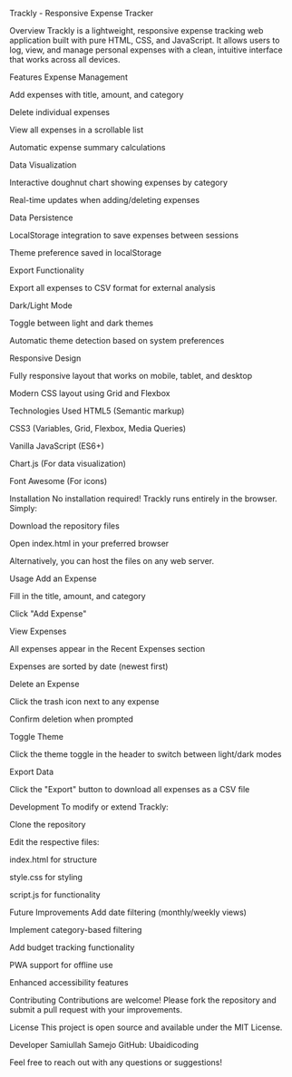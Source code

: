 Trackly - Responsive Expense Tracker

Overview
Trackly is a lightweight, responsive expense tracking web application built with pure HTML, CSS, and JavaScript. It allows users to log, view, and manage personal expenses with a clean, intuitive interface that works across all devices.

Features
Expense Management

Add expenses with title, amount, and category

Delete individual expenses

View all expenses in a scrollable list

Automatic expense summary calculations

Data Visualization

Interactive doughnut chart showing expenses by category

Real-time updates when adding/deleting expenses

Data Persistence

LocalStorage integration to save expenses between sessions

Theme preference saved in localStorage

Export Functionality

Export all expenses to CSV format for external analysis

Dark/Light Mode

Toggle between light and dark themes

Automatic theme detection based on system preferences

Responsive Design

Fully responsive layout that works on mobile, tablet, and desktop

Modern CSS layout using Grid and Flexbox

Technologies Used
HTML5 (Semantic markup)

CSS3 (Variables, Grid, Flexbox, Media Queries)

Vanilla JavaScript (ES6+)

Chart.js (For data visualization)

Font Awesome (For icons)

Installation
No installation required! Trackly runs entirely in the browser. Simply:

Download the repository files

Open index.html in your preferred browser

Alternatively, you can host the files on any web server.

Usage
Add an Expense

Fill in the title, amount, and category

Click "Add Expense"

View Expenses

All expenses appear in the Recent Expenses section

Expenses are sorted by date (newest first)

Delete an Expense

Click the trash icon next to any expense

Confirm deletion when prompted

Toggle Theme

Click the theme toggle in the header to switch between light/dark modes

Export Data

Click the "Export" button to download all expenses as a CSV file

Development
To modify or extend Trackly:

Clone the repository

Edit the respective files:

index.html for structure

style.css for styling

script.js for functionality

Future Improvements
Add date filtering (monthly/weekly views)

Implement category-based filtering

Add budget tracking functionality

PWA support for offline use

Enhanced accessibility features

Contributing
Contributions are welcome! Please fork the repository and submit a pull request with your improvements.

License
This project is open source and available under the MIT License.

Developer
Samiullah Samejo
GitHub: Ubaidicoding


Feel free to reach out with any questions or suggestions!
